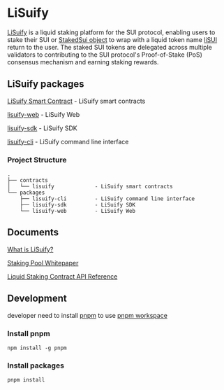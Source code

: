 # LiSuify

[LiSuify](https://lisuify.com/) is a liquid staking platform for the SUI protocol, enabling users to stake their SUI or [StakedSui object](https://lisuify.com/docs/getting-started/what-is-lisuify/#what-is-stakedsui) to wrap with a liquid token name [liSUI](https://lisuify.com/docs/getting-started/what-is-lisuify/#what-is-lisui) return to the user. The staked SUI tokens are delegated across multiple validators to contributing to the SUI protocol's Proof-of-Stake (PoS) consensus mechanism and earning staking rewards.

## LiSuify packages

[LiSuify Smart Contract](/contracts/lisuify) - LiSuify smart contracts

[lisuify-web](/packages/lisuify-web) - LiSuify Web

[lisuify-sdk](/packages/lisuify-sdk) - LiSuify SDK

[lisuify-cli](/packages/lisuify-cli) - LiSuify command line interface

### Project Structure

```tree
.
├── contracts
│   └── lisuify             - LiSuify smart contracts
└── packages
    ├── lisuify-cli         - LiSuify command line interface
    ├── lisuify-sdk         - LiSuify SDK
    └── lisuify-web         - LiSuify Web
```

## Documents

[What is LiSuify?](https://lisuify.com/docs/getting-started/what-is-lisuify/)

[Staking Pool Whitepaper](https://lisuify.com/docs/lisuify/whitepaper/)

[Liquid Staking Contract API Reference](https://lisuify.com/docs/lisuify/api-reference/)

## Development

developer need to install [pnpm](https://pnpm.io/) to use [pnpm workspace](https://pnpm.io/workspaces)

### Install pnpm

`npm install -g pnpm`

### Install packages

`pnpm install`
